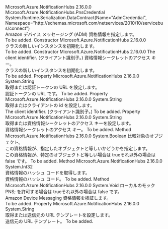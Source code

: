 <Type Name="AdmCredential" FullName="Microsoft.Azure.NotificationHubs.AdmCredential">
  <TypeSignature Language="C#" Value="public class AdmCredential : Microsoft.Azure.NotificationHubs.PnsCredential" />
  <TypeSignature Language="ILAsm" Value=".class public auto ansi beforefieldinit AdmCredential extends Microsoft.Azure.NotificationHubs.PnsCredential" />
  <TypeSignature Language="DocId" Value="T:Microsoft.Azure.NotificationHubs.AdmCredential" />
  <TypeSignature Language="VB.NET" Value="Public Class AdmCredential&#xA;Inherits PnsCredential" />
  <TypeSignature Language="F#" Value="type AdmCredential = class&#xA;    inherit PnsCredential" />
  <AssemblyInfo>
    <AssemblyName>Microsoft.Azure.NotificationHubs</AssemblyName>
    <AssemblyVersion>2.16.0.0</AssemblyVersion>
  </AssemblyInfo>
  <Base>
    <BaseTypeName>Microsoft.Azure.NotificationHubs.PnsCredential</BaseTypeName>
  </Base>
  <Interfaces />
  <Attributes>
    <Attribute>
      <AttributeName>System.Runtime.Serialization.DataContract(Name="AdmCredential", Namespace="http://schemas.microsoft.com/netservices/2010/10/servicebus/connect")</AttributeName>
    </Attribute>
  </Attributes>
  <Docs>
    <summary>Amazon デバイス メッセージング (ADM) 資格情報を指定します。</summary>
    <remarks>To be added.</remarks>
  </Docs>
  <Members>
    <Member MemberName=".ctor">
      <MemberSignature Language="C#" Value="public AdmCredential ();" />
      <MemberSignature Language="ILAsm" Value=".method public hidebysig specialname rtspecialname instance void .ctor() cil managed" />
      <MemberSignature Language="DocId" Value="M:Microsoft.Azure.NotificationHubs.AdmCredential.#ctor" />
      <MemberSignature Language="VB.NET" Value="Public Sub New ()" />
      <MemberType>Constructor</MemberType>
      <AssemblyInfo>
        <AssemblyName>Microsoft.Azure.NotificationHubs</AssemblyName>
        <AssemblyVersion>2.16.0.0</AssemblyVersion>
      </AssemblyInfo>
      <Parameters />
      <Docs>
        <summary><see cref="T:Microsoft.Azure.NotificationHubs.AdmCredential" /> クラスの新しいインスタンスを初期化します。</summary>
        <remarks>To be added.</remarks>
      </Docs>
    </Member>
    <Member MemberName=".ctor">
      <MemberSignature Language="C#" Value="public AdmCredential (string clientId, string clientSecret);" />
      <MemberSignature Language="ILAsm" Value=".method public hidebysig specialname rtspecialname instance void .ctor(string clientId, string clientSecret) cil managed" />
      <MemberSignature Language="DocId" Value="M:Microsoft.Azure.NotificationHubs.AdmCredential.#ctor(System.String,System.String)" />
      <MemberSignature Language="VB.NET" Value="Public Sub New (clientId As String, clientSecret As String)" />
      <MemberSignature Language="F#" Value="new Microsoft.Azure.NotificationHubs.AdmCredential : string * string -&gt; Microsoft.Azure.NotificationHubs.AdmCredential" Usage="new Microsoft.Azure.NotificationHubs.AdmCredential (clientId, clientSecret)" />
      <MemberType>Constructor</MemberType>
      <AssemblyInfo>
        <AssemblyName>Microsoft.Azure.NotificationHubs</AssemblyName>
        <AssemblyVersion>2.16.0.0</AssemblyVersion>
      </AssemblyInfo>
      <Parameters>
        <Parameter Name="clientId" Type="System.String" />
        <Parameter Name="clientSecret" Type="System.String" />
      </Parameters>
      <Docs>
        <param name="clientId">The client identifier. (クライアント識別子。)</param>
        <param name="clientSecret">資格情報シークレットのアクセス キー。</param>
        <summary><see cref="T:Microsoft.Azure.NotificationHubs.AdmCredential" /> クラスの新しいインスタンスを初期化します。</summary>
        <remarks>To be added.</remarks>
      </Docs>
    </Member>
    <Member MemberName="AuthTokenUrl">
      <MemberSignature Language="C#" Value="public string AuthTokenUrl { get; set; }" />
      <MemberSignature Language="ILAsm" Value=".property instance string AuthTokenUrl" />
      <MemberSignature Language="DocId" Value="P:Microsoft.Azure.NotificationHubs.AdmCredential.AuthTokenUrl" />
      <MemberSignature Language="VB.NET" Value="Public Property AuthTokenUrl As String" />
      <MemberSignature Language="F#" Value="member this.AuthTokenUrl : string with get, set" Usage="Microsoft.Azure.NotificationHubs.AdmCredential.AuthTokenUrl" />
      <MemberType>Property</MemberType>
      <AssemblyInfo>
        <AssemblyName>Microsoft.Azure.NotificationHubs</AssemblyName>
        <AssemblyVersion>2.16.0.0</AssemblyVersion>
      </AssemblyInfo>
      <ReturnValue>
        <ReturnType>System.String</ReturnType>
      </ReturnValue>
      <Docs>
        <summary>取得または認証トークンの URL を設定します。</summary>
        <value>認証トークンの URL です。</value>
        <remarks>To be added.</remarks>
      </Docs>
    </Member>
    <Member MemberName="ClientId">
      <MemberSignature Language="C#" Value="public string ClientId { get; set; }" />
      <MemberSignature Language="ILAsm" Value=".property instance string ClientId" />
      <MemberSignature Language="DocId" Value="P:Microsoft.Azure.NotificationHubs.AdmCredential.ClientId" />
      <MemberSignature Language="VB.NET" Value="Public Property ClientId As String" />
      <MemberSignature Language="F#" Value="member this.ClientId : string with get, set" Usage="Microsoft.Azure.NotificationHubs.AdmCredential.ClientId" />
      <MemberType>Property</MemberType>
      <AssemblyInfo>
        <AssemblyName>Microsoft.Azure.NotificationHubs</AssemblyName>
        <AssemblyVersion>2.16.0.0</AssemblyVersion>
      </AssemblyInfo>
      <ReturnValue>
        <ReturnType>System.String</ReturnType>
      </ReturnValue>
      <Docs>
        <summary>取得またはクライアントの id を設定します。</summary>
        <value>The client identifier. (クライアント識別子。)</value>
        <remarks>To be added.</remarks>
      </Docs>
    </Member>
    <Member MemberName="ClientSecret">
      <MemberSignature Language="C#" Value="public string ClientSecret { get; set; }" />
      <MemberSignature Language="ILAsm" Value=".property instance string ClientSecret" />
      <MemberSignature Language="DocId" Value="P:Microsoft.Azure.NotificationHubs.AdmCredential.ClientSecret" />
      <MemberSignature Language="VB.NET" Value="Public Property ClientSecret As String" />
      <MemberSignature Language="F#" Value="member this.ClientSecret : string with get, set" Usage="Microsoft.Azure.NotificationHubs.AdmCredential.ClientSecret" />
      <MemberType>Property</MemberType>
      <AssemblyInfo>
        <AssemblyName>Microsoft.Azure.NotificationHubs</AssemblyName>
        <AssemblyVersion>2.16.0.0</AssemblyVersion>
      </AssemblyInfo>
      <ReturnValue>
        <ReturnType>System.String</ReturnType>
      </ReturnValue>
      <Docs>
        <summary>取得または資格情報シークレットのアクセス キーを設定します。</summary>
        <value>資格情報シークレットのアクセス キー。</value>
        <remarks>To be added.</remarks>
      </Docs>
    </Member>
    <Member MemberName="Equals">
      <MemberSignature Language="C#" Value="public override bool Equals (object other);" />
      <MemberSignature Language="ILAsm" Value=".method public hidebysig virtual instance bool Equals(object other) cil managed" />
      <MemberSignature Language="DocId" Value="M:Microsoft.Azure.NotificationHubs.AdmCredential.Equals(System.Object)" />
      <MemberSignature Language="VB.NET" Value="Public Overrides Function Equals (other As Object) As Boolean" />
      <MemberSignature Language="F#" Value="override this.Equals : obj -&gt; bool" Usage="admCredential.Equals other" />
      <MemberType>Method</MemberType>
      <AssemblyInfo>
        <AssemblyName>Microsoft.Azure.NotificationHubs</AssemblyName>
        <AssemblyVersion>2.16.0.0</AssemblyVersion>
      </AssemblyInfo>
      <ReturnValue>
        <ReturnType>System.Boolean</ReturnType>
      </ReturnValue>
      <Parameters>
        <Parameter Name="other" Type="System.Object" />
      </Parameters>
      <Docs>
        <param name="other">比較対象のオブジェクト。</param>
        <summary>この資格情報が、指定したオブジェクトと等しいかどうかを指定します。</summary>
        <returns>この資格情報が、特定のオブジェクトと等しい場合は trueそれ以外の場合は false です。</returns>
        <remarks>To be added.</remarks>
      </Docs>
    </Member>
    <Member MemberName="GetHashCode">
      <MemberSignature Language="C#" Value="public override int GetHashCode ();" />
      <MemberSignature Language="ILAsm" Value=".method public hidebysig virtual instance int32 GetHashCode() cil managed" />
      <MemberSignature Language="DocId" Value="M:Microsoft.Azure.NotificationHubs.AdmCredential.GetHashCode" />
      <MemberSignature Language="VB.NET" Value="Public Overrides Function GetHashCode () As Integer" />
      <MemberSignature Language="F#" Value="override this.GetHashCode : unit -&gt; int" Usage="admCredential.GetHashCode " />
      <MemberType>Method</MemberType>
      <AssemblyInfo>
        <AssemblyName>Microsoft.Azure.NotificationHubs</AssemblyName>
        <AssemblyVersion>2.16.0.0</AssemblyVersion>
      </AssemblyInfo>
      <ReturnValue>
        <ReturnType>System.Int32</ReturnType>
      </ReturnValue>
      <Parameters />
      <Docs>
        <summary>資格情報のハッシュ コードを取得します。</summary>
        <returns>資格情報のハッシュ コード。</returns>
        <remarks>To be added.</remarks>
      </Docs>
    </Member>
    <Member MemberName="OnValidate">
      <MemberSignature Language="C#" Value="protected override void OnValidate (bool allowLocalMockPns);" />
      <MemberSignature Language="ILAsm" Value=".method familyhidebysig virtual instance void OnValidate(bool allowLocalMockPns) cil managed" />
      <MemberSignature Language="DocId" Value="M:Microsoft.Azure.NotificationHubs.AdmCredential.OnValidate(System.Boolean)" />
      <MemberSignature Language="VB.NET" Value="Protected Overrides Sub OnValidate (allowLocalMockPns As Boolean)" />
      <MemberSignature Language="F#" Value="override this.OnValidate : bool -&gt; unit" Usage="admCredential.OnValidate allowLocalMockPns" />
      <MemberType>Method</MemberType>
      <AssemblyInfo>
        <AssemblyName>Microsoft.Azure.NotificationHubs</AssemblyName>
        <AssemblyVersion>2.16.0.0</AssemblyVersion>
      </AssemblyInfo>
      <ReturnValue>
        <ReturnType>System.Void</ReturnType>
      </ReturnValue>
      <Parameters>
        <Parameter Name="allowLocalMockPns" Type="System.Boolean" />
      </Parameters>
      <Docs>
        <param name="allowLocalMockPns">ローカルのモック PNS; を許可する場合は trueそれ以外の場合は false です。</param>
        <summary>Amazon Device Messaging 資格情報を検証します。</summary>
        <remarks>To be added.</remarks>
        <exception cref="T:System.Runtime.Serialization.InvalidDataContractException" />
      </Docs>
    </Member>
    <Member MemberName="SendUrlTemplate">
      <MemberSignature Language="C#" Value="public string SendUrlTemplate { get; set; }" />
      <MemberSignature Language="ILAsm" Value=".property instance string SendUrlTemplate" />
      <MemberSignature Language="DocId" Value="P:Microsoft.Azure.NotificationHubs.AdmCredential.SendUrlTemplate" />
      <MemberSignature Language="VB.NET" Value="Public Property SendUrlTemplate As String" />
      <MemberSignature Language="F#" Value="member this.SendUrlTemplate : string with get, set" Usage="Microsoft.Azure.NotificationHubs.AdmCredential.SendUrlTemplate" />
      <MemberType>Property</MemberType>
      <AssemblyInfo>
        <AssemblyName>Microsoft.Azure.NotificationHubs</AssemblyName>
        <AssemblyVersion>2.16.0.0</AssemblyVersion>
      </AssemblyInfo>
      <ReturnValue>
        <ReturnType>System.String</ReturnType>
      </ReturnValue>
      <Docs>
        <summary>取得または送信元の URL テンプレートを設定します。</summary>
        <value>送信元の URL テンプレート。</value>
        <remarks>To be added.</remarks>
      </Docs>
    </Member>
  </Members>
</Type>